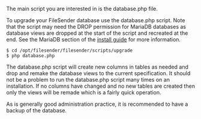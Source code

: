 The main script you are interested in is the database.php file.

To upgrade your FileSender database use the database.php script. Note
that the script may need the DROP permission for MariaDB databases as
database views are dropped at the start of the script and recreated at
the end. See the MariaDB section of the [install
guide](https://docs.filesender.org/filesender/v2.0/install/#option-b---mysql)
for more information.

```
$ cd /opt/filesender/filesender/scripts/upgrade
$ php database.php
```

The database.php script will create new columns in tables as needed
and drop and remake the database views to the current specification.
It should not be a problem to run the database.php script many times
on an installation. If no columns have changed and no new tables are
created then only the views will be remade which is a fairly quick
operation.

As is generally good administration practice, it is recommended to
have a backup of the database.
